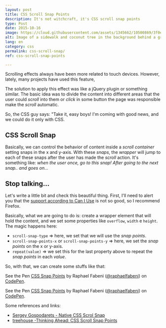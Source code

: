 ```yaml
---
layout: post
title: CSS Scroll Snap Points
description: It's not witchcraft, it's CSS scroll snap points
type: Post
date: 2015-10-16
image: https://cloud.githubusercontent.com/assets/1345662/10500869/3f0ee854-72b2-11e5-94c4-04db468e18ce.jpg
alt: Image of a sidewalk and coconut tree in the background behind a grid
lang: en
category: css
permalink: css-scroll-snap/
ref: css-scroll-snap-points

---
```

Scrolling effects always have been more related to touch devices. However, lately, many projects have used this feature,

The solution to apply this effect was like a jQuery plugin or something similar. The basic idea was to divide the content into different areas that the user could _scroll_ into them or _click_ in some button the page was responsible make the _scroll_ automatic.

So, the CSS guy says: "Take it, easy boys! I'm coming with good news, and we could do it only with CSS.

## CSS Scroll Snap

Basically, we can control the behavior of content inside a _scroll container_ setting snaps in the x and y-axis. With these _snaps_, the _wrapper_ will jump to each of these snaps after the user has made the _scroll_ action. It's something like: _when the user once, go to this snap! After going to the next snap.. and goes on..._

## Stop talking...

Let's write a little bit and check this beautiful thing. First, I'll need to alert you that the [support according to Can I Use](http://caniuse.com/#feat=css-snappoints) is not so good, so I recommend Firefox.

Basically, what we are going to do is: create a wrapper element that will hold the content, and we set some properties like `overflow`, `width` e `height`. The magic happens here:

* `scroll-snap-type` => here, we set that we will use the _snap points_.
* `scroll-snap-points-x` or `scroll-snap-points-y` => here, we set the _snap points_ on the x or y-axis.
* `repeat(value)` => we set this for the last property above to repeat the _snap points_ in each _value_.

So, with that, we can create some stuffs like that:

<p data-height="483" data-theme-id="4240" data-slug-hash="zvEdRy" data-default-tab="result" data-user="raphaelfabeni" class='codepen'>See the Pen <a href='http://codepen.io/raphaelfabeni/pen/zvEdRy/'>CSS Snap Points</a> by Raphael Fabeni (<a href='http://codepen.io/raphaelfabeni'>@raphaelfabeni</a>) on <a href='http://codepen.io'>CodePen</a>.</p>

<p data-height="434" data-theme-id="4240" data-slug-hash="RWLZBa" data-default-tab="result" data-user="raphaelfabeni" class='codepen'>See the Pen <a href='http://codepen.io/raphaelfabeni/pen/RWLZBa/'>CSS Snap Points</a> by Raphael Fabeni (<a href='http://codepen.io/raphaelfabeni'>@raphaelfabeni</a>) on <a href='http://codepen.io'>CodePen</a>.</p>

Some references and links:

* [Sergey Gospodarets - Native CSS Scrol Snap](http://blog.gospodarets.com/css-scroll-snap/)
* [treehouse -Thinking Ahead: CSS Scroll Snap Points](http://blog.teamtreehouse.com/css-scroll-snap-points)

<script async src="//assets.codepen.io/assets/embed/ei.js"></script>